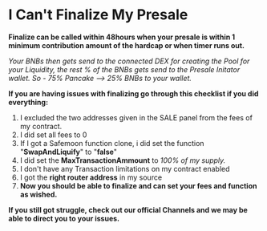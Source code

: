 # I Can't Finalize My Presale

**Finalize can be called within 48hours when your presale is within 1 minimum contribution amount of the hardcap or when timer runs out.**

_Your BNBs then gets send to the connected DEX for creating the Pool for your Liquidity, the rest % of the BNBs gets send to the Presale Initator wallet. So - 75% Pancake --&gt; 25% BNBs to your wallet._

**If you are having issues with finalizing go through this checklist if you did everything:**

1. I excluded the two addresses given in the SALE panel from the fees of my contract.
2. I did set all fees to 0
3. If I got a Safemoon function clone, i did set the function "**SwapAndLiquify**" to "**false**"
4. I did set the **MaxTransactionAmmount** to _100% of my supply._
5. I don't have any Transaction limitations on my contract enabled
6. I got the **right router address** in my source
7. **Now you should be able to finalize and can set your fees and function as wished.**

**If you still got struggle, check out our official Channels and we may be able to direct you to your issues.**



